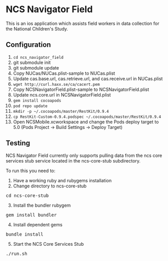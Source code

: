 NCS Navigator Field
===================

This is an ios application which assists field workers in data collection for the National Children's Study. 

Configuration
-------------

1. `cd ncs_navigator_field`
1. git submodule init
1. git submodule update
1. Copy NUCas/NUCas.plist-sample to NUCas.plist
1. Update cas.base.url, cas.retrieve.url, and cas.receive.url in NUCas.plist
1. `wget http://curl.haxx.se/ca/cacert.pem`
1. Copy NCSNavigatorField.plist-sample to NCSNavigatorField.plist
1. Update ncs.core.url in NCSNavigatorField.plist
1. `gem install cocoapods`
1. `pod repo update`
1. `mkdir -p ~/.cocoapods/master/RestKit/0.9.4`
1. `cp RestKit-Custom-0.9.4.podspec ~/.cocoapods/master/RestKit/0.9.4`
1. Open NCSMobile.xcworkspace and change the Pods deploy target to 5.0 (Pods Project -> Build Settings -> Deploy Target)

Testing
-------

NCS Navigator Field currently only supports pulling data from the ncs core services stub service located in the ncs-core-stub subdirectory.

To run this you need to:

1. Have a working ruby and rubygems installation
2. Change directory to ncs-core-stub
<pre>cd ncs-core-stub</pre>
3. Install the bundler rubygem
<pre>gem install bundler</pre>
4. Install dependent gems
<pre>bundle install</pre>
5. Start the NCS Core Services Stub
<pre>./run.sh</pre>

